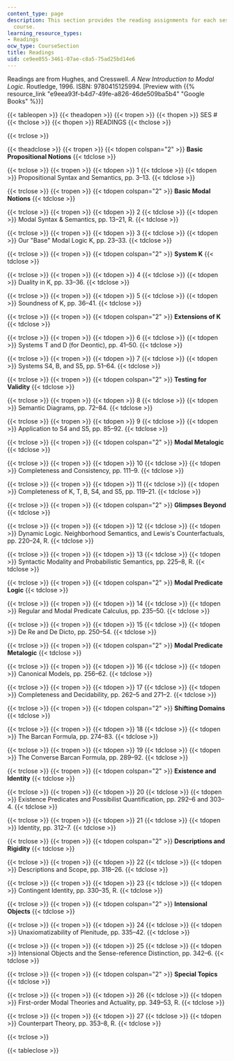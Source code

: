 ```yaml
---
content_type: page
description: This section provides the reading assignments for each session of the
  course.
learning_resource_types:
- Readings
ocw_type: CourseSection
title: Readings
uid: ce9ee055-3461-07ae-c8a5-75ad25bd14e6
---
```


Readings are from Hughes, and Cresswell. _A New Introduction to Modal Logic_. Routledge, 1996. ISBN: 9780415125994. \[Preview with {{% resource_link "e9eea93f-b4d7-49fe-a826-46de509ba5b4" "Google Books" %}}\]

{{< tableopen >}}
{{< theadopen >}}
{{< tropen >}}
{{< thopen >}}
SES #
{{< thclose >}}
{{< thopen >}}
READINGS
{{< thclose >}}

{{< trclose >}}

{{< theadclose >}}
{{< tropen >}}
{{< tdopen colspan="2" >}}
**Basic Propositional Notions**
{{< tdclose >}}

{{< trclose >}}
{{< tropen >}}
{{< tdopen >}}
1
{{< tdclose >}}
{{< tdopen >}}
Propositional Syntax and Semantics, pp. 3–13.
{{< tdclose >}}

{{< trclose >}}
{{< tropen >}}
{{< tdopen colspan="2" >}}
**Basic Modal Notions**
{{< tdclose >}}

{{< trclose >}}
{{< tropen >}}
{{< tdopen >}}
2
{{< tdclose >}}
{{< tdopen >}}
Modal Syntax & Semantics, pp. 13–21, R.
{{< tdclose >}}

{{< trclose >}}
{{< tropen >}}
{{< tdopen >}}
3
{{< tdclose >}}
{{< tdopen >}}
Our "Base" Modal Logic K, pp. 23–33.
{{< tdclose >}}

{{< trclose >}}
{{< tropen >}}
{{< tdopen colspan="2" >}}
**System K**
{{< tdclose >}}

{{< trclose >}}
{{< tropen >}}
{{< tdopen >}}
4
{{< tdclose >}}
{{< tdopen >}}
Duality in K, pp. 33–36.
{{< tdclose >}}

{{< trclose >}}
{{< tropen >}}
{{< tdopen >}}
5
{{< tdclose >}}
{{< tdopen >}}
Soundness of K, pp. 36–41.
{{< tdclose >}}

{{< trclose >}}
{{< tropen >}}
{{< tdopen colspan="2" >}}
**Extensions of K**
{{< tdclose >}}

{{< trclose >}}
{{< tropen >}}
{{< tdopen >}}
6
{{< tdclose >}}
{{< tdopen >}}
Systems T and D (for Deontic), pp. 41–50.
{{< tdclose >}}

{{< trclose >}}
{{< tropen >}}
{{< tdopen >}}
7
{{< tdclose >}}
{{< tdopen >}}
Systems S4, B, and S5, pp. 51–64.
{{< tdclose >}}

{{< trclose >}}
{{< tropen >}}
{{< tdopen colspan="2" >}}
**Testing for Validity**
{{< tdclose >}}

{{< trclose >}}
{{< tropen >}}
{{< tdopen >}}
8
{{< tdclose >}}
{{< tdopen >}}
Semantic Diagrams, pp. 72–84.
{{< tdclose >}}

{{< trclose >}}
{{< tropen >}}
{{< tdopen >}}
9
{{< tdclose >}}
{{< tdopen >}}
Application to S4 and S5, pp. 85–92.
{{< tdclose >}}

{{< trclose >}}
{{< tropen >}}
{{< tdopen colspan="2" >}}
**Modal Metalogic**
{{< tdclose >}}

{{< trclose >}}
{{< tropen >}}
{{< tdopen >}}
10
{{< tdclose >}}
{{< tdopen >}}
Completeness and Consistency, pp. 111–9.
{{< tdclose >}}

{{< trclose >}}
{{< tropen >}}
{{< tdopen >}}
11
{{< tdclose >}}
{{< tdopen >}}
Completeness of K, T, B, S4, and S5, pp. 119–21.
{{< tdclose >}}

{{< trclose >}}
{{< tropen >}}
{{< tdopen colspan="2" >}}
**Glimpses Beyond**
{{< tdclose >}}

{{< trclose >}}
{{< tropen >}}
{{< tdopen >}}
12
{{< tdclose >}}
{{< tdopen >}}
Dynamic Logic. Neighborhood Semantics, and Lewis's Counterfactuals, pp. 220–24, R.
{{< tdclose >}}

{{< trclose >}}
{{< tropen >}}
{{< tdopen >}}
13
{{< tdclose >}}
{{< tdopen >}}
Syntactic Modality and Probabilistic Semantics, pp. 225–8, R.
{{< tdclose >}}

{{< trclose >}}
{{< tropen >}}
{{< tdopen colspan="2" >}}
**Modal Predicate Logic**
{{< tdclose >}}

{{< trclose >}}
{{< tropen >}}
{{< tdopen >}}
14
{{< tdclose >}}
{{< tdopen >}}
Regular and Modal Predicate Calculus, pp. 235–50.
{{< tdclose >}}

{{< trclose >}}
{{< tropen >}}
{{< tdopen >}}
15
{{< tdclose >}}
{{< tdopen >}}
De Re and De Dicto, pp. 250–54.
{{< tdclose >}}

{{< trclose >}}
{{< tropen >}}
{{< tdopen colspan="2" >}}
**Modal Predicate Metalogic**
{{< tdclose >}}

{{< trclose >}}
{{< tropen >}}
{{< tdopen >}}
16
{{< tdclose >}}
{{< tdopen >}}
Canonical Models, pp. 256–62.
{{< tdclose >}}

{{< trclose >}}
{{< tropen >}}
{{< tdopen >}}
17
{{< tdclose >}}
{{< tdopen >}}
Completeness and Decidability, pp. 262–5 and 271–2.
{{< tdclose >}}

{{< trclose >}}
{{< tropen >}}
{{< tdopen colspan="2" >}}
**Shifting Domains**
{{< tdclose >}}

{{< trclose >}}
{{< tropen >}}
{{< tdopen >}}
18
{{< tdclose >}}
{{< tdopen >}}
The Barcan Formula, pp. 274–83.
{{< tdclose >}}

{{< trclose >}}
{{< tropen >}}
{{< tdopen >}}
19
{{< tdclose >}}
{{< tdopen >}}
The Converse Barcan Formula, pp. 289–92.
{{< tdclose >}}

{{< trclose >}}
{{< tropen >}}
{{< tdopen colspan="2" >}}
**Existence and Identity**
{{< tdclose >}}

{{< trclose >}}
{{< tropen >}}
{{< tdopen >}}
20
{{< tdclose >}}
{{< tdopen >}}
Existence Predicates and Possibilist Quantification, pp. 292–6 and 303–4.
{{< tdclose >}}

{{< trclose >}}
{{< tropen >}}
{{< tdopen >}}
21
{{< tdclose >}}
{{< tdopen >}}
Identity, pp. 312–7.
{{< tdclose >}}

{{< trclose >}}
{{< tropen >}}
{{< tdopen colspan="2" >}}
**Descriptions and Rigidity**
{{< tdclose >}}

{{< trclose >}}
{{< tropen >}}
{{< tdopen >}}
22
{{< tdclose >}}
{{< tdopen >}}
Descriptions and Scope, pp. 318–26.
{{< tdclose >}}

{{< trclose >}}
{{< tropen >}}
{{< tdopen >}}
23
{{< tdclose >}}
{{< tdopen >}}
Contingent Identity, pp. 330–35, R.
{{< tdclose >}}

{{< trclose >}}
{{< tropen >}}
{{< tdopen colspan="2" >}}
**Intensional Objects**
{{< tdclose >}}

{{< trclose >}}
{{< tropen >}}
{{< tdopen >}}
24
{{< tdclose >}}
{{< tdopen >}}
Unaxiomatizability of Plenitude, pp. 335–42.
{{< tdclose >}}

{{< trclose >}}
{{< tropen >}}
{{< tdopen >}}
25
{{< tdclose >}}
{{< tdopen >}}
Intensional Objects and the Sense-reference Distinction, pp. 342–6.
{{< tdclose >}}

{{< trclose >}}
{{< tropen >}}
{{< tdopen colspan="2" >}}
**Special Topics**
{{< tdclose >}}

{{< trclose >}}
{{< tropen >}}
{{< tdopen >}}
26
{{< tdclose >}}
{{< tdopen >}}
First-order Modal Theories and Actuality, pp. 349–53, R.
{{< tdclose >}}

{{< trclose >}}
{{< tropen >}}
{{< tdopen >}}
27
{{< tdclose >}}
{{< tdopen >}}
Counterpart Theory, pp. 353–8, R.
{{< tdclose >}}

{{< trclose >}}

{{< tableclose >}}